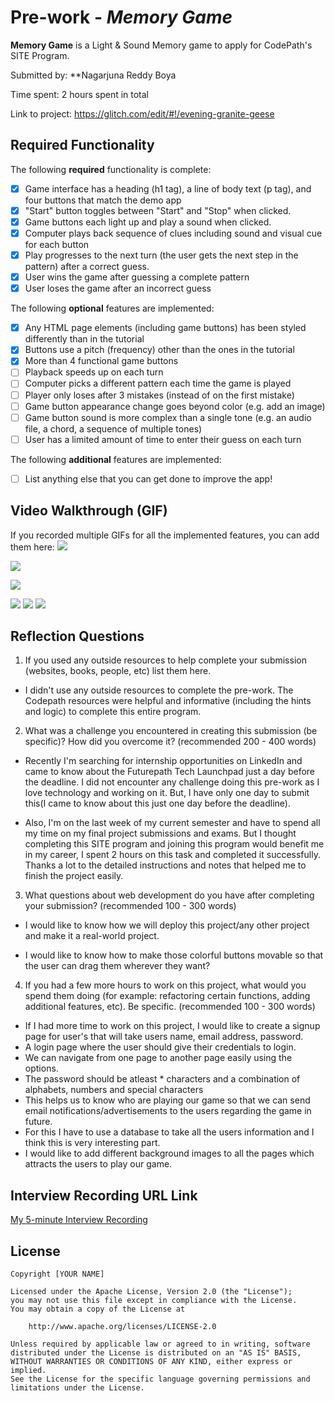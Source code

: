 # Pre-work - *Memory Game*

**Memory Game** is a Light & Sound Memory game to apply for CodePath's SITE Program. 

Submitted by: **Nagarjuna Reddy Boya

Time spent: 2 hours spent in total

Link to project: https://glitch.com/edit/#!/evening-granite-geese

## Required Functionality

The following **required** functionality is complete:

* [x] Game interface has a heading (h1 tag), a line of body text (p tag), and four buttons that match the demo app
* [x] "Start" button toggles between "Start" and "Stop" when clicked. 
* [x] Game buttons each light up and play a sound when clicked. 
* [x] Computer plays back sequence of clues including sound and visual cue for each button
* [x] Play progresses to the next turn (the user gets the next step in the pattern) after a correct guess. 
* [x] User wins the game after guessing a complete pattern
* [x] User loses the game after an incorrect guess

The following **optional** features are implemented:

* [x] Any HTML page elements (including game buttons) has been styled differently than in the tutorial
* [x] Buttons use a pitch (frequency) other than the ones in the tutorial
* [x] More than 4 functional game buttons
* [ ] Playback speeds up on each turn
* [ ] Computer picks a different pattern each time the game is played
* [ ] Player only loses after 3 mistakes (instead of on the first mistake)
* [ ] Game button appearance change goes beyond color (e.g. add an image)
* [ ] Game button sound is more complex than a single tone (e.g. an audio file, a chord, a sequence of multiple tones)
* [ ] User has a limited amount of time to enter their guess on each turn

The following **additional** features are implemented:

- [ ] List anything else that you can get done to improve the app!

## Video Walkthrough (GIF)

If you recorded multiple GIFs for all the implemented features, you can add them here:
![](gif1-link-here)


![](https://i.imgur.com/8Vh7qPH.gif)


![](https://i.imgur.com/byBXPTz.gif)

![](gif2-link-here)
![](gif3-link-here)
![](gif4-link-here)

## Reflection Questions
1. If you used any outside resources to help complete your submission (websites, books, people, etc) list them here. 

* I didn't use any outside resources to complete the pre-work. The Codepath resources were helpful and informative (including the hints and logic) to complete this entire program.

2. What was a challenge you encountered in creating this submission (be specific)? How did you overcome it? (recommended 200 - 400 words) 

* Recently I'm searching for internship opportunities on LinkedIn and came to know about the Futurepath Tech Launchpad just a day before the deadline. I did not encounter any challenge doing this pre-work as I love technology and working on it. But, I have only one day to submit this(I came to know about this just one day before the deadline). 

* Also, I'm on the last week of my current semester and have to spend all my time on my final project submissions and exams. But I thought completing this SITE program and joining this program would benefit me in my career, I spent 2 hours on this task and completed it successfully. Thanks a lot to the detailed instructions and notes that helped me to finish the project easily.


3. What questions about web development do you have after completing your submission? (recommended 100 - 300 words) 
   
* I would like to know how we will deploy this project/any other project and make it a real-world project.
   
* I would like to know how to make those colorful buttons movable so that the user can drag them wherever they want?
   
4. If you had a few more hours to work on this project, what would you spend them doing (for example: refactoring certain functions, adding additional features, etc). Be specific. (recommended 100 - 300 words) 

* If I had more time to work on this project, I would like to create a signup page for user's that will take users name, email address, password.
* A login page where the user should give their credentials to login.
* We can navigate from one page to another page easily using the options.
* The password should be atleast * characters and a combination of alphabets, numbers and special characters
* This helps us to know who are playing our game so that we can send email notifications/advertisements to the users regarding the game in future.
* For this I have to use a database to take all the users information and I think this is very interesting part.
* I would like to add different background images to all the pages which attracts the users to play our game.




## Interview Recording URL Link

[My 5-minute Interview Recording](https://uflorida-my.sharepoint.com/:v:/g/personal/nagarjunare_boya_ufl_edu/EX0tfHYNrR1Nryjd1N2ShV0BKh4cwFOHN_sQcZeBw3slgg?e=sqEvLO)


## License

    Copyright [YOUR NAME]

    Licensed under the Apache License, Version 2.0 (the "License");
    you may not use this file except in compliance with the License.
    You may obtain a copy of the License at

        http://www.apache.org/licenses/LICENSE-2.0

    Unless required by applicable law or agreed to in writing, software
    distributed under the License is distributed on an "AS IS" BASIS,
    WITHOUT WARRANTIES OR CONDITIONS OF ANY KIND, either express or implied.
    See the License for the specific language governing permissions and
    limitations under the License.
